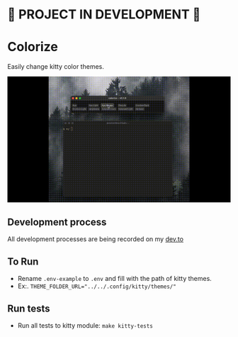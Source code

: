 # 🚧 PROJECT IN DEVELOPMENT 🚧

# Colorize

Easily change kitty color themes.

<a href="https://www.youtube.com/watch?v=arpYqtNcQwc" target="_blank">
<img title="colorize" alt="colorize" src="/images/colorize.gif" width="800">
</a>

## Development process

All development processes are being recorded on my [dev.to](https://dev.to/jonatanlima/minha-experiencia-em-desenvolvimento-com-rust-9kl)

## To Run

- Rename `.env-example` to `.env` and fill with the path of kitty themes.
- Ex:. `THEME_FOLDER_URL="../../.config/kitty/themes/"`

## Run tests

- Run all tests to kitty module: `make kitty-tests`

